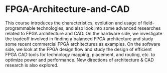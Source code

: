 # FPGA-Architecture-and-CAD

This course introduces the characteristics, evolution and usage of field-programmable technologies, and also look into some advanced researches related to FPGA architecture and CAD. 
On the hardware side, we investigate the tradeoff involved in finding a balanced FPGA architecture and study some recent commercial FPGA architectures as examples. 
On the software side, we look at the FPGA design flow and study the design of efficient FPGA CAD tools for technology mapping, placement, and routing, etc. to optimize power and performance. New directions of architecture & CAD research is also explored.
